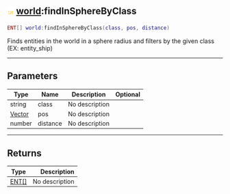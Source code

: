 ## ![shared](../../.gitbook/assets/shared.png) [world](./readme/world.md):findInSphereByClass

```lua
ENT[] world:findInSphereByClass(class, pos, distance)
```

Finds entities in the world in a sphere radius and filters by the given class (EX: entity_ship)

------
## Parameters

| Type   | Name | Description | Optional |
| ------ | ---- | ----------- | -------: |
| string | class | No description |  |
| [Vector](./readme/vector.md) | pos | No description |  |
| number | distance | No description |  |


------
## Returns

| Type   | Description |
| ------ | ----------: |
| [ENT[]](./readme/ent[].md) | No description |

